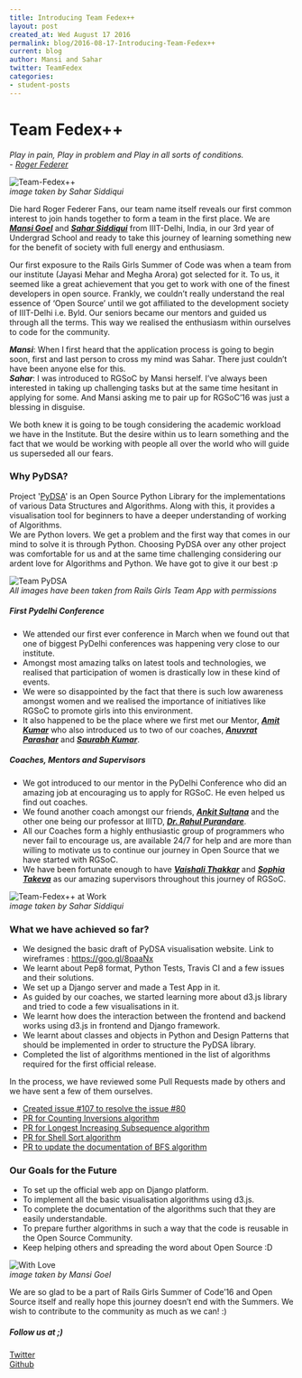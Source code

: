 ```yaml
---
title: Introducing Team Fedex++
layout: post
created_at: Wed August 17 2016
permalink: blog/2016-08-17-Introducing-Team-Fedex++
current: blog
author: Mansi and Sahar
twitter: TeamFedex
categories:
- student-posts
---
```


# **Team Fedex++**

*Play in pain, Play in problem and Play in all sorts of conditions.*  
            - [_Roger Federer_](https://twitter.com/rogerfederer "Roger Federer")

![Team-Fedex++](/img/blog/2016/TeamFedex++1.jpeg)    
*image taken by Sahar Siddiqui*  


Die hard Roger Federer Fans, our team name itself reveals our first common interest to join hands together to form a team in the first place.
We are [_**Mansi Goel**_](https://twitter.com/mansigoel79 "Mansi Goel") and [_**Sahar Siddiqui**_](https://twitter.com/sahar_siddiqui "Sahar Siddiqui") from IIIT-Delhi, India, in our 3rd year of Undergrad School and ready to take this journey of learning something new for the benefit of society with full energy and enthusiasm.

Our first exposure to the Rails Girls Summer of Code was when a team from our institute (Jayasi Mehar and Megha Arora) got selected for it.
To us, it seemed like a great achievement that you get to work with one of the finest developers in open source. Frankly, we couldn’t really understand the real essence of ‘Open Source’ until we got affiliated to the development society of IIIT-Delhi i.e. Byld.
Our seniors became our mentors and guided us through all the terms. This way we realised the enthusiasm within ourselves to code for the community.

_**Mansi**_: When I first heard that the application process is going to begin soon, first and last person to cross my mind was Sahar. There just couldn’t have been anyone else for this.  
_**Sahar**_: I was introduced to RGSoC by Mansi herself. I’ve always been interested in taking up challenging tasks but at the same time hesitant in applying for some. And Mansi asking me to pair up for RGSoC’16 was just a blessing in disguise. 

We both knew it is going to be tough considering the academic workload we have in the Institute. But the desire within us to learn something and the fact that we would be working with people all over the world who will guide us superseded all our fears. 

### **Why PyDSA?** 
Project '[PyDSA](https://github.com/pydsa/pydsa "PyDSA")' is an Open Source Python Library for the implementations of various Data Structures and Algorithms. Along with this, it provides a visualisation tool for beginners to have a deeper understanding of working of Algorithms.  
We are Python lovers. We get a problem and the first way that comes in our mind to solve it is through Python. Choosing PyDSA over any other project was comfortable for us and at the same time challenging considering our ardent love for Algorithms and Python. We have got to give it our best :p

![Team PyDSA](/img/blog/2016/TeamFedex++2.jpg)    
*All images have been taken from Rails Girls Team App with permissions*   

##### **First Pydelhi Conference**
* We attended our first ever conference in March when we found out that one of biggest PyDelhi conferences was happening very close to our institute. 
* Amongst most amazing talks on latest tools and technologies, we realised that participation of women is drastically low in these kind of events.
* We were so disappointed by the fact that there is such low awareness amongst women and we realised the importance of initiatives like RGSoC to promote girls into this environment.
* It also happened to be the place where we first met our Mentor, [_**Amit Kumar**_](http://iamit.in/ "Amit Kumar") who also introduced us to two of our coaches, [_**Anuvrat Parashar**_](http://anuvrat.in/ "Anuvrat Parashar") and [_**Saurabh Kumar**_](https://saurabh-kumar.com "Saurabh Kumar").

##### **Coaches, Mentors and Supervisors**
* We got introduced to our mentor in the PyDelhi Conference who did an amazing job at encouraging us to apply for RGSoC. He even helped us find out coaches. 
* We found another coach amongst our friends, [_**Ankit Sultana**_](https://ankitsultana.me "Ankit Sultana") and the other one being our professor at IIITD, [_**Dr. Rahul Purandare**_](https://www.iiitd.edu.in/~purandare/ "Dr. Rahul Purandare"). 
* All our Coaches form a highly enthusiastic group of programmers who never fail to encourage us, are available 24/7 for help and are more than willing to motivate us to continue our journey in Open Source that we have started with RGSoC.   
* We have been fortunate enough to have [_**Vaishali Thakkar**_](http://vthakkar1994.github.io/ "Vaishali Thakkar") and [_**Sophia Takeva**_](http://soff22.github.io/ "Sophia Takeva") as our amazing supervisors throughout this journey of RGSoC.  
    
![Team-Fedex++ at Work](/img/blog/2016/TeamFedex++3.jpeg)    
*image taken by Sahar Siddiqui* 


### **What we have achieved so far?**
* We designed the basic draft of PyDSA visualisation website. Link to wireframes : <https://goo.gl/8paaNx>  
* We learnt about Pep8 format, Python Tests, Travis CI and a few issues and their solutions.  
* We set up a Django server and made a Test App in it.   
* As guided by our coaches, we started learning more about d3.js library and tried to code a few visualisations in it.    
* We learnt how does the interaction between the frontend and backend works using d3.js in frontend and Django framework.   
* We learnt about classes and objects in Python and Design Patterns that should be implemented in order to structure the PyDSA library.   
* Completed the list of algorithms mentioned in the list of algorithms required for the first official release.     

In the process, we have reviewed some Pull Requests made by others and we have sent a few of them ourselves.   
* [Created issue #107 to resolve the issue #80](https://github.com/pydsa/pydsa/issues/107 "Issue #107")   
* [PR for Counting Inversions algorithm](https://github.com/pydsa/pydsa/pull/116 "Counting Inversions")   
* [PR for Longest Increasing Subsequence algorithm](https://github.com/pydsa/pydsa/pull/120 "Longest_Increasing_Subsequence")    
* [PR for Shell Sort algorithm](https://github.com/pydsa/pydsa/pull/116/commits/3d4e52114e89eae33310a379f6031a955b9d19d2 "Shell Sort")    
* [PR to update the documentation of BFS algorithm](https://github.com/pydsa/pydsa/pull/124 "Docs for BFS")   
    
### **Our Goals for the Future**    
* To set up the official web app on Django platform.   
* To implement all the basic visualisation algorithms using d3.js.    
* To complete the documentation of the algorithms such that they are easily understandable.   
* To prepare further algorithms in such a way that the code is reusable in the Open Source Community.   
* Keep helping others and spreading the word about Open Source :D
     
![With Love](/img/blog/2016/TeamFedex++4.jpg)    
*image taken by Mansi Goel* 

We are so glad to be a part of Rails Girls Summer of Code’16 and Open Source itself and really hope this journey doesn’t end with the Summers. We wish to contribute to the community as much as we can! :)

##### **Follow us at ;)**
[Twitter](https://twitter.com/TeamFedex)  
[Github](https://github.com/Fedex-Rgsoc16)
 
